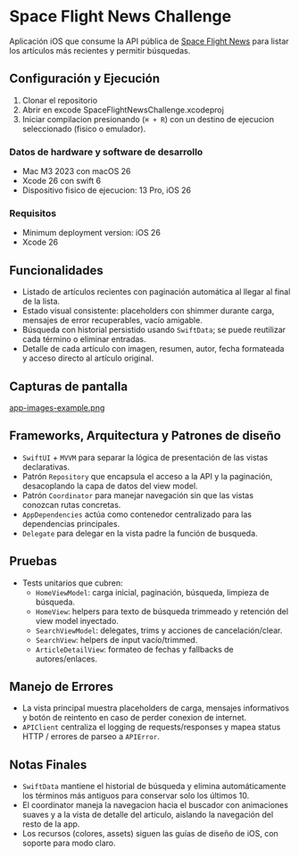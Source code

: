 # Space Flight News Challenge

Aplicación iOS que consume la API pública de [Space Flight News](https://www.spaceflightnewsapi.net/) para listar los artículos más recientes y permitir búsquedas.

## Configuración y Ejecución

1. Clonar el repositorio
2. Abrir en excode SpaceFlightNewsChallenge.xcodeproj
3. Iniciar compilacion presionando (`⌘ + R`) con un destino de ejecucion seleccionado (fisico o emulador).

### Datos de hardware y software de desarrollo

- Mac M3 2023 con macOS 26
- Xcode 26 con swift 6
- Dispositivo fisico de ejecucion: 13 Pro, iOS 26

### Requisitos

- Minimum deployment version: iOS 26
- Xcode 26

## Funcionalidades

- Listado de artículos recientes con paginación automática al llegar al final de la lista.
- Estado visual consistente: placeholders con shimmer durante carga, mensajes de error recuperables, vacío amigable.
- Búsqueda con historial persistido usando `SwiftData`; se puede reutilizar cada término o eliminar entradas.
- Detalle de cada artículo con imagen, resumen, autor, fecha formateada y acceso directo al artículo original.

## Capturas de pantalla

[app-images-example.png](app-images-example.png)

## Frameworks, Arquitectura y Patrones de diseño

- `SwiftUI` + `MVVM` para separar la lógica de presentación de las vistas declarativas.
- Patrón `Repository` que encapsula el acceso a la API y la paginación, desacoplando la capa de datos del view model.
- Patrón `Coordinator` para manejar navegación sin que las vistas conozcan rutas concretas.
- `AppDependencies` actúa como contenedor centralizado para las dependencias principales.
- `Delegate` para delegar en la vista padre la función de busqueda.

## Pruebas

- Tests unitarios que cubren:
  - `HomeViewModel`: carga inicial, paginación, búsqueda, limpieza de búsqueda.
  - `HomeView`: helpers para texto de búsqueda trimmeado y retención del view model inyectado.
  - `SearchViewModel`: delegates, trims y acciones de cancelación/clear.
  - `SearchView`: helpers de input vacío/trimmed.
  - `ArticleDetailView`: formateo de fechas y fallbacks de autores/enlaces.

## Manejo de Errores

- La vista principal muestra placeholders de carga, mensajes informativos y botón de reintento en caso de perder conexion de internet.
- `APIClient` centraliza el logging de requests/responses y mapea status HTTP / errores de parseo a `APIError`.

## Notas Finales

- `SwiftData` mantiene el historial de búsqueda y elimina automáticamente los términos más antiguos para conservar solo los últimos 10.
- El coordinator maneja la navegacion hacia el buscador con animaciones suaves y a la vista de detalle del articulo, aislando la navegación del resto de la app.
- Los recursos (colores, assets) siguen las guías de diseño de iOS, con soporte para modo claro.
